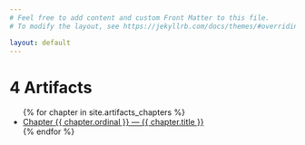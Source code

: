 ```yaml
---
# Feel free to add content and custom Front Matter to this file.
# To modify the layout, see https://jekyllrb.com/docs/themes/#overriding-theme-defaults

layout: default
---
```


<h1>4 Artifacts</h1>

<ul>
  {% for chapter in site.artifacts_chapters %}
  <li>
    <a href="{{ chapter.url }}">
      Chapter {{ chapter.ordinal }} — {{ chapter.title }}
    </a>
  </li>
  {% endfor %}
</ul>